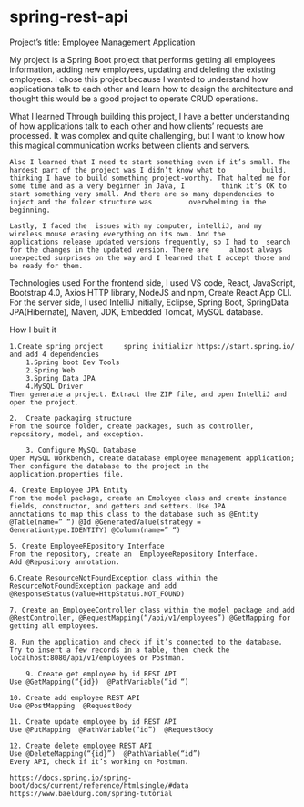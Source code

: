 # spring-rest-api

Project’s title: Employee Management Application

My project is a Spring Boot project that performs getting all employees information, adding new employees, updating and deleting the existing employees. I chose this project because I wanted to understand how applications talk to each other and learn how to design the architecture and thought this would be a good project to operate CRUD operations.
	
What I learned
	Through building this project, I have a better understanding of how applications talk to each other and how clients’ 		requests are processed. It was complex and quite challenging, but I want to know how this magical communication works 		between clients and servers.

	Also I learned that I need to start something even if it’s small. The hardest part of the project was I didn’t know what to 	    build, thinking I have to build something project-worthy. That halted me for some time and as a very beginner in Java, I 	     think it’s OK to start something very small. And there are so many dependencies to inject and the folder structure was 		overwhelming in the beginning.

	Lastly, I faced the  issues with my computer, intelliJ, and my wireless mouse erasing everything on its own. And the 	  	  applications release updated versions frequently, so I had to  search for the changes in the updated version. There are 	  almost always unexpected surprises on the way and I learned that I accept those and be ready for them.

Technologies used
	For the frontend side, I used VS code, React, JavaScript, Bootstrap 4.0, Axios HTTP library, NodeJS and npm, Create React 	  App CLI.
	For the server side, I used IntelliJ initially, Eclipse, Spring Boot, SpringData JPA(Hibernate), Maven, JDK, Embedded 	  Tomcat, MySQL database.
	
How I built it

	1.Create spring project 	spring initializr https://start.spring.io/ and add 4 dependencies
		1.Spring boot Dev Tools
		2.Spring Web
		3.Spring Data JPA
		4.MySQL Driver
	Then generate a project. Extract the ZIP file, and open IntelliJ and open the project.
	
	2.  Create packaging structure
	From the source folder, create packages, such as controller, repository, model, and exception.

        3. Configure MySQL Database
	Open MySQL Workbench, create database employee management application;
	Then configure the database to the project in the application.properties file.
	
	4. Create Employee JPA Entity
	From the model package, create an Employee class and create instance fields, constructor, and getters and setters. Use JPA         annotations to map this class to the database such as @Entity @Table(name=” “) @Id @GeneratedValue(strategy =     Generationtype.IDENTITY) @Column(name=” “)
	
	5. Create EmployeeREpository Interface
	From the repository, create an  EmployeeRepository Interface. 
	Add @Repository annotation.
	
	6.Create ResourceNotFoundException class within the ResourceNotFoundException package and add      	@ResponseStatus(value=HttpStatus.NOT_FOUND)
	
	7. Create an EmployeeController class within the model package and add @RestController, @RequestMapping(“/api/v1/employees”) @GetMapping for getting all employees.
	
	8. Run the application and check if it’s connected to the database. Try to insert a few records in a table, then check the 	   localhost:8080/api/v1/employees or Postman.
  
        9. Create get employee by id REST API
	Use @GetMapping(“{id})  @PathVariable(“id “)
	
	10. Create add employee REST API
	Use @PostMapping  @RequestBody  
	
	11. Create update employee by id REST API
	Use @PutMapping  @PathVariable(“id”)  @RequestBody
	
	12. Create delete employee REST API
	Use @DeleteMapping(“{id}”)  @PathVariable(“id”)
	Every API, check if it’s working on Postman.
		
	https://docs.spring.io/spring-boot/docs/current/reference/htmlsingle/#data
	https://www.baeldung.com/spring-tutorial
